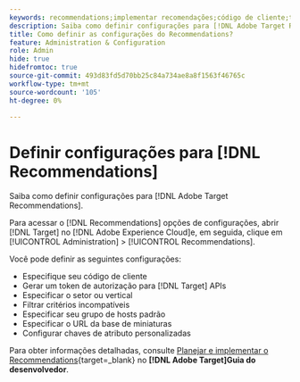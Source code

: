 ```yaml
---
keywords: recommendations;implementar recomendações;código de cliente;token de autenticação;vertical do setor;modo incompatível com filtro;grupo de hosts padrão;base de miniaturas;gerar token de autenticação;token de autenticação;
description: Saiba como definir configurações para [!DNL Adobe Target Recommendations].
title: Como definir as configurações do Recommendations?
feature: Administration & Configuration
role: Admin
hide: true
hidefromtoc: true
source-git-commit: 493d83fd5d70bb25c84a734ae8a8f1563f46765c
workflow-type: tm+mt
source-wordcount: '105'
ht-degree: 0%

---
```


# Definir configurações para [!DNL Recommendations]

Saiba como definir configurações para [!DNL Adobe Target Recommendations].

Para acessar o [!DNL Recommendations] opções de configurações, abrir [!DNL Target] no [!DNL Adobe Experience Cloud]e, em seguida, clique em [!UICONTROL Administration] > [!UICONTROL Recommendations].

Você pode definir as seguintes configurações:

* Especifique seu código de cliente
* Gerar um token de autorização para [!DNL Target] APIs
* Especificar o setor ou vertical
* Filtrar critérios incompatíveis
* Especificar seu grupo de hosts padrão
* Especificar o URL da base de miniaturas
* Configurar chaves de atributo personalizadas

Para obter informações detalhadas, consulte [Planejar e implementar o Recommendations](https://experienceleague.adobe.com/en/docs/target-dev/developer/recommendations-beta){target=_blank} no **[!DNL Adobe Target]Guia do desenvolvedor**.
